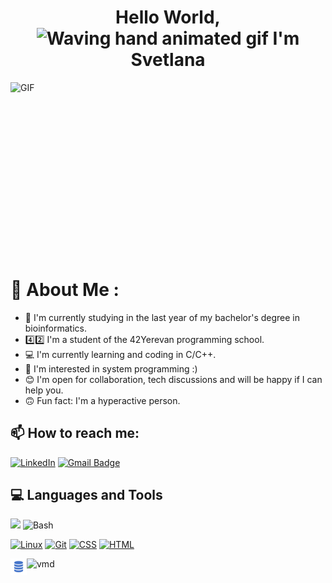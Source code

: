 <h1 align="center"> Hello World, <img src="https://raw.githubusercontent.com/nixin72/nixin72/master/wave.gif" alt="Waving hand animated gif"
height="45" width="45" /> I'm Svetlana</h1>
 <img align="right" alt="GIF" src="https://github.com/arsentieva/arsentieva/blob/main/code.gif?raw=true" width="545" height="315" />


# 💫 About Me :
- 🧬 I'm currently studying in the last year of my bachelor's degree in bioinformatics.
- 4️⃣2️⃣ I'm a student of the 42Yerevan programming school.
- 💻 I'm currently learning and coding in C/C++.
- 🤖 I'm interested in system programming :)
- 😊 I'm open for collaboration, tech discussions and will be happy if I can help you.
- 🙃 Fun fact: I'm a hyperactive person.

## 📫 How to reach me:
[![LinkedIn](https://img.shields.io/badge/LinkedIn-0077B5?style=for-the-badge&logo=linkedin&logoColor=white)](https://www.linkedin.com/in/svetlana-khachatryan-6a2961233)
[![Gmail Badge](https://img.shields.io/badge/Gmail-D14836?style=for-the-badge&logo=gmail&logoColor=white)](mailto:svetlanakhachatryan29@gmail.com)

## 💻 Languages and Tools
 <img src="https://skillicons.dev/icons?i=c,cpp,vim,visualstudio,vscode" /> <img alt="Bash" src="https://user-images.githubusercontent.com/115194519/227663092-15ccd278-8e63-487d-95d2-fa8eb4a1ba18.png">

 <a href="#"><img alt="Linux" src="https://img.shields.io/badge/Linux-FCC624?style=for-the-badge&logo=linux&logoColor=black"></a>
 <a href="#"><img alt="Git" src="https://img.shields.io/badge/GIT-E44C30?style=for-the-badge&logo=git&logoColor=white"></a>
 <a href="#"><img alt="CSS" src="https://img.shields.io/badge/CSS3-1572B6?style=for-the-badge&logo=css3&logoColor=white"></a>
<a href="#"><img alt="HTML" src="https://img.shields.io/badge/HTML5-E34F26?style=for-the-badge&logo=html5&logoColor=white"></a>

<img align="left" alt="SQL" width="26px" src="https://raw.githubusercontent.com/github/explore/80688e429a7d4ef2fca1e82350fe8e3517d3494d/topics/sql/sql.png" />
<img alt="vmd" src="https://user-images.githubusercontent.com/115194519/227663670-9bb715a1-c79a-4cdd-a1e7-cff57d2ebf8f.png">









 
 









